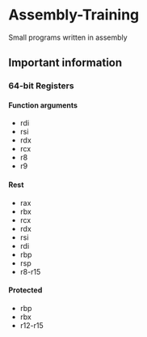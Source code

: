 # Assembly-Training
Small programs written in assembly

## Important information

### 64-bit Registers

#### Function arguments

- rdi
- rsi
- rdx
- rcx
- r8
- r9


#### Rest
- rax
- rbx
- rcx
- rdx
- rsi
- rdi
- rbp
- rsp
- r8-r15

#### Protected
 - rbp
 - rbx
 - r12-r15

